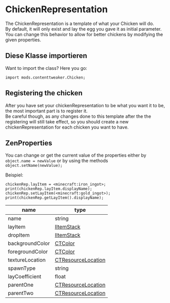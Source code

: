 # ChickenRepresentation

The ChickenRepresentation is a template of what your Chicken will do.  
By default, it will only exist and lay the egg you gave it as initial parameter.  
You can change this behavior to allow for better chickens by modifying the given properties.

## Diese Klasse importieren

Want to import the class? Here you go:

    import mods.contenttweaker.Chicken;
    

## Registering the chicken

After you have set your chickenRepresentation to be what you want it to be, the most important part is to register it.  
Be careful though, as any changes done to this template after the the registering will still take effect, so you should create a new chickenRepresentation for each chicken you want to have.

## ZenProperties

You can change or get the current value of the properties either by `object.name = newValue` or by using the methods `object.setName(newValue);`

Beispiel:

    chickenRep.layItem = <minecraft:iron_ingot>;
    print(chickenRep.layItem.displayName);
    chickenRep.setLayItem(<minecraft:gold_ingot>);
    print(chickenRep.getLayItem().displayName);
    

| name            | type                                                                                   |
| --------------- | -------------------------------------------------------------------------------------- |
| name            | string                                                                                 |
| layItem         | [IItemStack](/Vanilla/Items/IItemStack/)                                               |
| dropItem        | [IItemStack](/Vanilla/Items/IItemStack/)                                               |
| backgroundColor | [CTColor](/Mods/ContentTweaker/Vanilla/Types/Color/Color/)                             |
| foregroundColor | [CTColor](/Mods/ContentTweaker/Vanilla/Types/Color/Color/)                             |
| textureLocation | [CTResourceLocation](/Mods/ContentTweaker/Vanilla/Types/Resources/CTResourceLocation/) |
| spawnType       | string                                                                                 |
| layCoefficient  | float                                                                                  |
| parentOne       | [CTResourceLocation](/Mods/ContentTweaker/Vanilla/Types/Resources/CTResourceLocation/) |
| parentTwo       | [CTResourceLocation](/Mods/ContentTweaker/Vanilla/Types/Resources/CTResourceLocation/) |